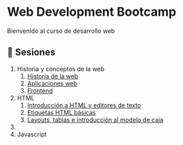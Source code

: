 # Web Development Bootcamp

Bienvenido al curso de desarrollo web

## :bookmark_tabs: Sesiones
1. Historia y conceptos de la web
    1. [Historia de la web](https://github.com/wizeline/web-development-bootcamp/blob/main/pre-curso/modulo_1/sesion_1.1)
    2. [Aplicaciones web](https://github.com/wizeline/web-development-bootcamp/blob/main/pre-curso/modulo_1/sesion_1.2)
    3. [Frontend](https://github.com/wizeline/web-development-bootcamp/blob/main/pre-curso/modulo_1/sesion_1.3)
3. HTML  
    1. [Introducción a HTML y editores de texto](https://github.com/wizeline/web-development-bootcamp/blob/main/pre-curso/modulo_2/sesion_2.1.1)
    1. [Etiquetas HTML básicas](https://github.com/wizeline/web-development-bootcamp-course/tree/main/pre-curso/modulo_2/sesion_2.1.2)
    1. [Layouts, tablas e introducción al modelo de caja](https://github.com/wizeline/web-development-bootcamp-course/tree/main/pre-curso/modulo_2/sesion_2.1.3)
4.
5. Javascript
